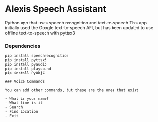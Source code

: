 # Alexis Speech Assistant

Python app that uses speech recognition and text-to-speech
This app initially used the Google text-to-speech API, but has been updated to use offline text-to-speech with pyttsx3

### Dependencies

```
pip install speechrecognition
pip install pyttsx3
pip install pyaudio
pip install playsound
pip install PyObjC

### Voice Commands

You can add other commands, but these are the ones that exist

- What is your name?
- What time is it
- Search
- Find Location
- Exit
